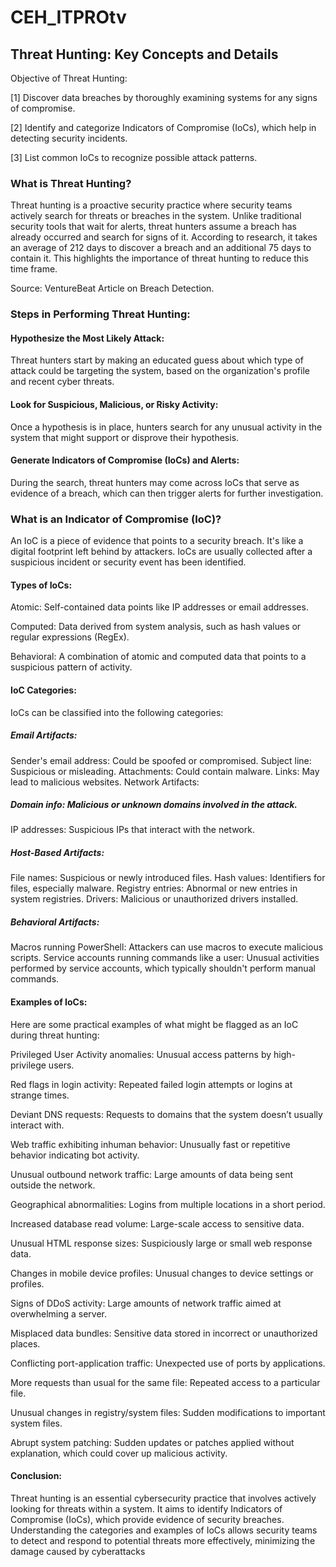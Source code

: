 # CEH_ITPROtv

## Threat Hunting: Key Concepts and Details

Objective of Threat Hunting:

[1] Discover data breaches by thoroughly examining systems for any signs of compromise.

[2] Identify and categorize Indicators of Compromise (IoCs), which help in detecting security incidents.

[3] List common IoCs to recognize possible attack patterns.

### What is Threat Hunting?

Threat hunting is a proactive security practice where security teams actively search for threats or breaches in the system.
Unlike traditional security tools that wait for alerts, threat hunters assume a breach has already occurred and search for signs of it.
According to research, it takes an average of 212 days to discover a breach and an additional 75 days to contain it. This highlights the importance of threat hunting to reduce this time frame.

Source: VentureBeat Article on Breach Detection.


### Steps in Performing Threat Hunting:

#### Hypothesize the Most Likely Attack:

Threat hunters start by making an educated guess about which type of attack could be targeting the system, based on the organization's profile and recent cyber threats.

#### Look for Suspicious, Malicious, or Risky Activity:

Once a hypothesis is in place, hunters search for any unusual activity in the system that might support or disprove their hypothesis.

#### Generate Indicators of Compromise (IoCs) and Alerts:

During the search, threat hunters may come across IoCs that serve as evidence of a breach, which can then trigger alerts for further investigation.


### What is an Indicator of Compromise (IoC)?

An IoC is a piece of evidence that points to a security breach. It's like a digital footprint left behind by attackers.
IoCs are usually collected after a suspicious incident or security event has been identified.

#### Types of IoCs:

Atomic: Self-contained data points like IP addresses or email addresses.

Computed: Data derived from system analysis, such as hash values or regular expressions (RegEx).

Behavioral: A combination of atomic and computed data that points to a suspicious pattern of activity.

#### IoC Categories:

IoCs can be classified into the following categories:

##### Email Artifacts:

Sender's email address: Could be spoofed or compromised.
Subject line: Suspicious or misleading.
Attachments: Could contain malware.
Links: May lead to malicious websites.
Network Artifacts:

##### Domain info: Malicious or unknown domains involved in the attack.

IP addresses: Suspicious IPs that interact with the network.

##### Host-Based Artifacts:

File names: Suspicious or newly introduced files.
Hash values: Identifiers for files, especially malware.
Registry entries: Abnormal or new entries in system registries.
Drivers: Malicious or unauthorized drivers installed.

##### Behavioral Artifacts:

Macros running PowerShell: Attackers can use macros to execute malicious scripts.
Service accounts running commands like a user: Unusual activities performed by service accounts, which typically shouldn't perform manual commands.


#### Examples of IoCs:
Here are some practical examples of what might be flagged as an IoC during threat hunting:

Privileged User Activity anomalies: Unusual access patterns by high-privilege users.

Red flags in login activity: Repeated failed login attempts or logins at strange times.

Deviant DNS requests: Requests to domains that the system doesn’t usually interact with.

Web traffic exhibiting inhuman behavior: Unusually fast or repetitive behavior indicating bot activity.

Unusual outbound network traffic: Large amounts of data being sent outside the network.

Geographical abnormalities: Logins from multiple locations in a short period.

Increased database read volume: Large-scale access to sensitive data.

Unusual HTML response sizes: Suspiciously large or small web response data.

Changes in mobile device profiles: Unusual changes to device settings or profiles.

Signs of DDoS activity: Large amounts of network traffic aimed at overwhelming a server.

Misplaced data bundles: Sensitive data stored in incorrect or unauthorized places.

Conflicting port-application traffic: Unexpected use of ports by applications.

More requests than usual for the same file: Repeated access to a particular file.

Unusual changes in registry/system files: Sudden modifications to important system files.

Abrupt system patching: Sudden updates or patches applied without explanation, which could cover up malicious activity.


#### Conclusion:
Threat hunting is an essential cybersecurity practice that involves actively looking for threats within a system. It aims to identify Indicators of Compromise (IoCs), which provide evidence of security breaches. Understanding the categories and examples of IoCs allows security teams to detect and respond to potential threats more effectively, minimizing the damage caused by cyberattacks​
